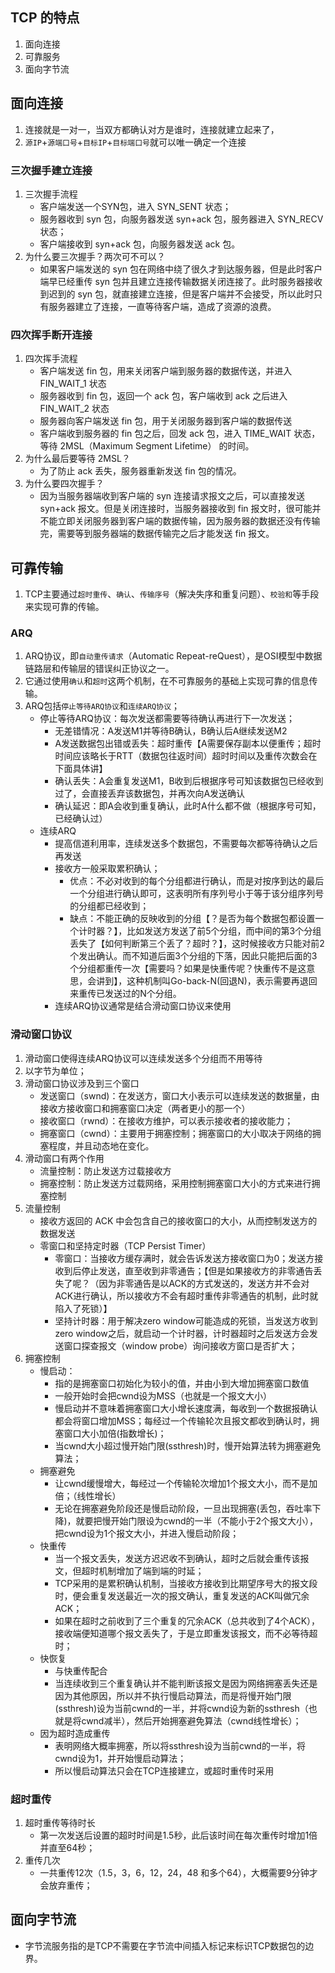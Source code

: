 ## TCP 的特点
1. 面向连接
2. 可靠服务
3. 面向字节流
## 面向连接 
1. 连接就是一对一，当双方都确认对方是谁时，连接就建立起来了，
2. `源IP`+`源端口号`+`目标IP`+`目标端口号`就可以唯一确定一个连接
### 三次握手建立连接
1. 三次握手流程
	- 客户端发送一个SYN包，进入 SYN_SENT 状态；
	- 服务器收到 syn 包，向服务器发送 syn+ack 包，服务器进入 SYN_RECV 状态；
	- 客户端接收到 syn+ack 包，向服务器发送 ack 包。
2. 为什么要三次握手？两次可不可以？
	- 如果客户端发送的 syn 包在网络中绕了很久才到达服务器，但是此时客户端早已经重传 syn 包并且建立连接传输数据关闭连接了。此时服务器接收到迟到的 syn 包，就直接建立连接，但是客户端并不会接受，所以此时只有服务器建立了连接，一直等待客户端，造成了资源的浪费。
### 四次挥手断开连接
1. 四次挥手流程
	- 客户端发送 fin 包，用来关闭客户端到服务器的数据传送，并进入FIN_WAIT_1 状态
	- 服务器收到 fin 包，返回一个 ack 包，客户端收到 ack 之后进入FIN_WAIT_2 状态
	- 服务器向客户端发送 fin 包，用于关闭服务器到客户端的数据传送
	- 客户端收到服务器的 fin 包之后，回发 ack 包，进入 TIME_WAIT 状态，等待 2MSL（Maximum Segment Lifetime） 的时间。
2. 为什么最后要等待 2MSL？
	- 为了防止 ack 丢失，服务器重新发送 fin 包的情况。
3. 为什么要四次握手？
	- 因为当服务器端收到客户端的 syn 连接请求报文之后，可以直接发送 syn+ack 报文。但是关闭连接时，当服务器接收到 fin 报文时，很可能并不能立即关闭服务器到客户端的数据传输，因为服务器的数据还没有传输完，需要等到服务器端的数据传输完之后才能发送 fin 报文。

## 可靠传输
1. TCP主要通过`超时重传`、`确认`、`传输序号`（解决失序和重复问题）、`校验和`等手段来实现可靠的传输。
### ARQ
1. ARQ协议，即`自动重传请求`（Automatic Repeat-reQuest），是OSI模型中数据链路层和传输层的错误纠正协议之一。
2. 它通过使用`确认`和`超时`这两个机制，在不可靠服务的基础上实现可靠的信息传输。
3. ARQ包括`停止等待ARQ协议`和`连续ARQ协议`；
	- 停止等待ARQ协议：每次发送都需要等待确认再进行下一次发送；
		- 无差错情况：A发送M1并等待B确认，B确认后A继续发送M2
		- A发送数据包出错或丢失：超时重传【A需要保存副本以便重传；超时时间应该略长于RTT（数据包往返时间）超时时间以及重传次数会在下面具体讲】
		- 确认丢失：A会重复发送M1，B收到后根据序号可知该数据包已经收到过了，会直接丢弃该数据包，并再次向A发送确认
		- 确认延迟：即A会收到重复确认，此时A什么都不做（根据序号可知，已经确认过）
	- 连续ARQ
		- 提高信道利用率，连续发送多个数据包，不需要每次都等待确认之后再发送
		- 接收方一般采取累积确认；
			- 优点：不必对收到的每个分组都进行确认，而是对按序到达的最后一个分组进行确认即可，这表明所有序列号小于等于该分组序列号的分组都已经收到；
			- 缺点：不能正确的反映收到的分组【？是否为每个数据包都设置一个计时器？】，比如发送方发送了前5个分组，而中间的第3个分组丢失了【如何判断第三个丢了？超时？】，这时候接收方只能对前2个发出确认。而不知道后面3个分组的下落，因此只能把后面的3个分组都重传一次【需要吗？如果是快重传呢？快重传不是这意思，会讲到】，这种机制叫Go-back-N(回退N)，表示需要再退回来重传已发送过的N个分组。
		- 连续ARQ协议通常是结合滑动窗口协议来使用
### 滑动窗口协议
1. 滑动窗口使得连续ARQ协议可以连续发送多个分组而不用等待
2. 以字节为单位；
3. 滑动窗口协议涉及到三个窗口
	- 发送窗口（swnd)：在发送方，窗口大小表示可以连续发送的数据量，由接收方接收窗口和拥塞窗口决定（两者更小的那一个）
	- 接收窗口（rwnd）：在接收方维护，可以表示接收者的接收能力；
	- 拥塞窗口（cwnd）：主要用于拥塞控制；拥塞窗口的大小取决于网络的拥塞程度，并且动态地在变化。
4. 滑动窗口有两个作用
	- 流量控制：防止发送方过载接收方
	- 拥塞控制：防止发送方过载网络，采用控制拥塞窗口大小的方式来进行拥塞控制
5. 流量控制 
	- 接收方返回的 ACK 中会包含自己的接收窗口的大小，从而控制发送方的数据发送
	- 零窗口和坚持定时器（TCP Persist Timer）
		- 零窗口：当接收方缓存满时，就会告诉发送方接收窗口为0；发送方接收到后停止发送，直至收到非零通告；【但是如果接收方的非零通告丢失了呢？（因为非零通告是以ACK的方式发送的，发送方并不会对ACK进行确认，所以接收方不会有超时重传非零通告的机制，此时就陷入了死锁）】
		- 坚持计时器：用于解决zero window可能造成的死锁，当发送方收到zero window之后，就启动一个计时器，计时器超时之后发送方会发送窗口探查报文（window probe）询问接收方窗口是否扩大；
6. 拥塞控制
	- 慢启动：
		- 指的是拥塞窗口初始化为较小的值，并由小到大增加拥塞窗口数值
		- 一般开始时会把cwnd设为MSS（也就是一个报文大小）
		- 慢启动并不意味着拥塞窗口大小增长速度满，每收到一个数据报确认都会将窗口增加MSS；每经过一个传输轮次且报文都收到确认时，拥塞窗口大小加倍(指数增长)；
		- 当cwnd大小超过慢开始门限(ssthresh)时，慢开始算法转为拥塞避免算法；
	- 拥塞避免
		- 让cwnd缓慢增大，每经过一个传输轮次增加1个报文大小，而不是加倍；（线性增长）
		- 无论在拥塞避免阶段还是慢启动阶段，一旦出现拥塞(丢包，吞吐率下降)，就要把慢开始门限设为cwnd的一半（不能小于2个报文大小），把cwnd设为1个报文大小，并进入慢启动阶段；
	- 快重传
		- 当一个报文丢失，发送方迟迟收不到确认，超时之后就会重传该报文，但超时机制增加了端到端的时延；
		- TCP采用的是累积确认机制，当接收方接收到比期望序号大的报文段时，便会重复发送最近一次的报文确认，重复发送的ACK叫做冗余ACK；
		- 如果在超时之前收到了三个重复的冗余ACK（总共收到了4个ACK），接收端便知道哪个报文丢失了，于是立即重发该报文，而不必等待超时；
	- 快恢复
		- 与快重传配合
		- 当连续收到三个重复确认并不能判断该报文是因为网络拥塞丢失还是因为其他原因，所以并不执行慢启动算法，而是将慢开始门限(ssthresh)设为当前cwnd的一半，并将cwnd设为新的ssthresh（也就是将cwnd减半），然后开始拥塞避免算法（cwnd线性增长）；
	- 因为超时造成重传
		- 表明网络大概率拥塞，所以将ssthresh设为当前cwnd的一半，将cwnd设为1，并开始慢启动算法；
		- 所以慢启动算法只会在TCP连接建立，或超时重传时采用
		
### 超时重传
1. 超时重传等待时长
	- 第一次发送后设置的超时时间是1.5秒，此后该时间在每次重传时增加1倍并直至64秒；
2. 重传几次
	- 一共重传12次（1.5，3，6，12，24，48 和多个64），大概需要9分钟才会放弃重传；
## 面向字节流
- 字节流服务指的是TCP不需要在字节流中间插入标记来标识TCP数据包的边界。


